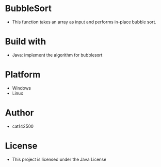 # BubbleSort

- This function takes an array as input and performs in-place bubble sort.

# Build with

- Java: implement the algorithm for bubblesort

# Platform

- Windows
- Linux

# Author

- cat142500

# License

- This project is licensed under the Java License

